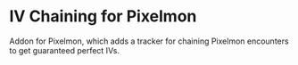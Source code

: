 # IV Chaining for Pixelmon
Addon for Pixelmon, which adds a tracker for chaining Pixelmon encounters to get guaranteed perfect IVs.
